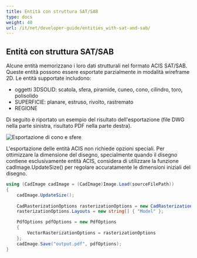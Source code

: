 ```yaml
---
title: Entità con struttura SAT/SAB
type: docs
weight: 40
url: /it/net/developer-guide/entities_with-sat-and-sab/
---
```


## **Entità con struttura SAT/SAB**

Alcune entità memorizzano i loro dati strutturali nel formato ACIS SAT/SAB. Queste entità possono essere esportate parzialmente in modalità wireframe 2D. Le entità supportate includono:

*	oggetti 3DSOLID: scatola, sfera, piramide, cuneo, cono, cilindro, toro, polisolido
*	SUPERFICIE: planare, estruso, rivolto, rastremato
*	REGIONE

Di seguito è riportato un esempio del risultato dell'esportazione (file DWG nella parte sinistra, risultato PDF nella parte destra).

![Esportazione di cono e sfere](/_assets/guide/coneAndSpheres.png)

L'esportazione delle entità ACIS non richiede opzioni speciali. Per ottimizzare la dimensione del disegno, specialmente quando il disegno contiene esclusivamente entità ACIS, considera di utilizzare la funzione cadImage.UpdateSize() per regolare accuratamente le dimensioni iniziali del disegno.

```csharp
using (CadImage cadImage = (CadImage)Image.Load(sourceFilePath))
{
	cadImage.UpdateSize();
	
	CadRasterizationOptions rasterizationOptions = new CadRasterizationOptions();
	rasterizationOptions.Layouts = new string[] { "Model" };

	PdfOptions pdfOptions = new PdfOptions
	{
		VectorRasterizationOptions = rasterizationOptions
	};
	cadImage.Save("output.pdf", pdfOptions);
}
```
